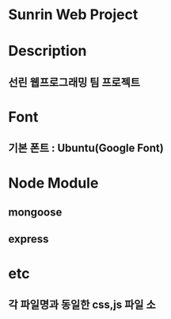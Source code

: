 # Sunrin Web Project

# Description

## 선린 웹프로그래밍 팀 프로젝트

# Font
## 기본 폰트 : Ubuntu(Google Font)

# Node Module
## mongoose
## express

# etc
## 각 파일명과 동일한 css,js 파일 소